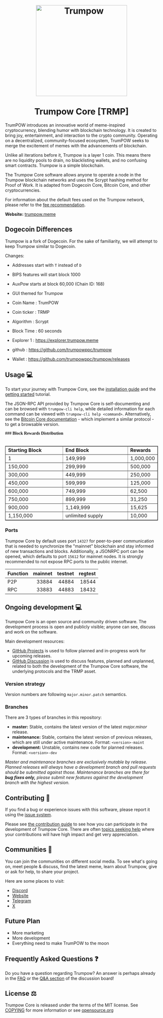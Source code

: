 <h1 align="center">
<img src="https://i.imgur.com/sSswTOM.png" alt="Trumpow" width="300"/>
<br/><br/>
Trumpow Core [TRMP]
</h1>


TrumPOW introduces an innovative world of meme-inspired cryptocurrency, blending humor with blockchain technology. It is created to bring joy, entertainment, and interaction to the crypto community. Operating on a decentralized, community-focused ecosystem, TrumPOW seeks to merge the excitement of memes with the advancements of blockchain.

Unlike all iterations before it, Trumpow is a layer 1 coin. This means there are no liquidity pools to drain, no blacklisting wallets, and no confusing smart contracts. Trumpow is a simple blockchain.

The Trumpow Core software allows anyone to operate a node in the Trumpow blockchain networks and uses the Scrypt hashing method for Proof of Work. It is adapted from Dogecoin Core, Bitcoin Core, and other cryptocurrencies.

For information about the default fees used on the Trumpow network, please
refer to the [fee recommendation](doc/fee-recommendation.md).

**Website:** [trumpow.meme](https://trumpow.meme/)

## Dogecoin Differences

Trumpow is a fork of Dogecoin. For the sake of familiarity, we will attempt to keep Trumpow similar to Dogecoin.

Changes:

* Addresses start with `T` instead of `D`
* BIPS features will start block 1000
* AuxPow starts at block 60,000 (Chain ID: 168)
* GUI themed for Trumpow

* Coin Name    : TrumPOW
* Coin ticker  : TRMP
* Algorithm    : Scrypt
* Block Time   : 60 seconds
* Explorer 1   : https://explorer.trumpow.meme
* github       : https://github.com/trumpowppc/trumpow
* Wallet       : https://github.com/trumpowppc/trumpow/releases


## Usage 💻

To start your journey with Trumpow Core, see the [installation guide](INSTALL.md) and the [getting started](doc/getting-started.md) tutorial.

The JSON-RPC API provided by Trumpow Core is self-documenting and can be browsed with `trumpow-cli help`, while detailed information for each command can be viewed with `trumpow-cli help <command>`. Alternatively, see the [Bitcoin Core documentation](https://developer.bitcoin.org/reference/rpc/) - which implement a similar protocol - to get a browsable version.



<font face="Verdana"><b>### Block Rewards Distribution</b></font><br>
&nbsp;</p>
<table border="1" width="46%">
	<tr>
		<td width="230"><b>Starting Block</b></td>
		<td width="270"><b>End Block</b></td>
		<td><b>Rewards</b></td>
	</tr>
	<tr>
		<td width="230">1</td>
		<td width="270">149,999</td>
		<td>1,000,000</td>
	</tr>
	<tr>
		<td width="230">150,000</td>
		<td width="270">299,999</td>
		<td>500,000</td>
	</tr>
	<tr>
		<td width="230">300,000</td>
		<td width="270">449,999</td>
		<td>250,000</td>
	</tr>
	<tr>
		<td width="230">450,000</td>
		<td width="270">599,999</td>
		<td>125,000</td>
	</tr>
	<tr>
		<td width="230">600,000</td>
		<td width="270">749,999</td>
		<td>62,500</td>
	</tr>
	<tr>
		<td width="230">750,000</td>
		<td width="270">899,999</td>
		<td>31,250</td>
	</tr>
	<tr>
		<td width="230">900,000</td>
		<td width="270">1,149,999</td>
		<td>15,625</td>
	</tr>
	<tr>
		<td width="230">1,150,000</td>
		<td width="270">unlimited supply</td>
		<td>10,000</td>
	</tr>
</table>


### Ports

Trumpow Core by default uses port `14327` for peer-to-peer communication that
is needed to synchronize the "mainnet" blockchain and stay informed of new
transactions and blocks. Additionally, a JSONRPC port can be opened, which
defaults to port `15612` for mainnet nodes. It is strongly recommended to not
expose RPC ports to the public internet.

| Function | mainnet | testnet | regtest |
| :------- | ------: | ------: | ------: |
| P2P      |   33884 |   44884 |   18544 |
| RPC      |   33883 |   44883 |   18432 |

## Ongoing development 💻

Trumpow Core is an open source and community driven software. The development
process is open and publicly visible; anyone can see, discuss and work on the
software.

Main development resources:

* [GitHub Projects](https://github.com/trumpowppc/trumpow/projects) is used to
  follow planned and in-progress work for upcoming releases.
* [GitHub Discussion](https://github.com/trumpowppc/trumpow/discussions) is used
  to discuss features, planned and unplanned, related to both the development of
  the Trumpow Core software, the underlying protocols and the TRMP asset.


### Version strategy
Version numbers are following ```major.minor.patch``` semantics.

### Branches
There are 3 types of branches in this repository:

- **master:** Stable, contains the latest version of the latest *major.minor* release.
- **maintenance:** Stable, contains the latest version of previous releases, which are still under active maintenance. Format: ```<version>-maint```
- **development:** Unstable, contains new code for planned releases. Format: ```<version>-dev```

*Master and maintenance branches are exclusively mutable by release. Planned*
*releases will always have a development branch and pull requests should be*
*submitted against those. Maintenance branches are there for **bug fixes only,***
*please submit new features against the development branch with the highest version.*

## Contributing 🤝

If you find a bug or experience issues with this software, please report it
using the [issue system](https://github.com/trumpowppc/trumpow/issues/new?assignees=&labels=bug&template=bug_report.md&title=%5Bbug%5D+).

Please see [the contribution guide](CONTRIBUTING.md) to see how you can
participate in the development of Trumpow Core. There are often
[topics seeking help](https://github.com/trumpowppc/trumpow/labels/help%20wanted)
where your contributions will have high impact and get very appreciation.

## Communities 🐸

You can join the communities on different social media.
To see what's going on, meet people & discuss, find the latest meme, learn
about Trumpow, give or ask for help, to share your project.

Here are some places to visit:


* [Discord](https://discord.gg/rqtkgwsk6j)
* [Website](https://trumpow.meme/)
* [Telegram](https://t.me/trumpow)
* [X](https://x.com/trumpowpow)

## Future Plan

- More marketing
- More development
- Everything need to make TrumPOW to the moon


## Frequently Asked Questions ❓

Do you have a question regarding Trumpow? An answer is perhaps already in the [FAQ](doc/FAQ.md) or the [Q&A section](https://github.com/trumpowppc/trumpow/discussions/categories/q-a) of the discussion board!

## License ⚖️
Trumpow Core is released under the terms of the MIT license. See
[COPYING](COPYING) for more information or see
[opensource.org](https://opensource.org/licenses/MIT)
